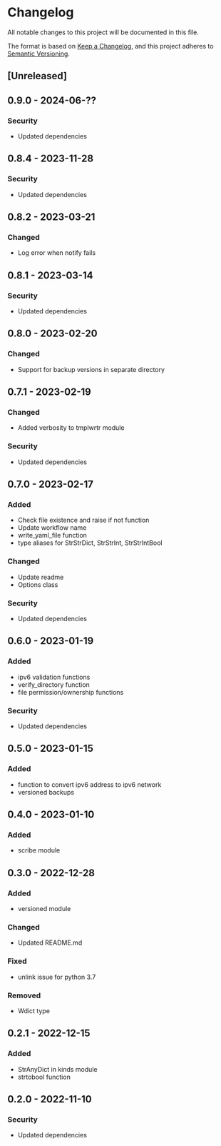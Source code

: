 # Changelog

All notable changes to this project will be documented in this file.

The format is based on [Keep a Changelog](https://keepachangelog.com/en/1.1.0/),
and this project adheres to [Semantic Versioning](https://semver.org/spec/v2.0.0.html).

## [Unreleased]

## 0.9.0 - 2024-06-??

### Security

- Updated dependencies

## 0.8.4 - 2023-11-28

### Security

- Updated dependencies

## 0.8.2 - 2023-03-21

### Changed

- Log error when notify fails

## 0.8.1 - 2023-03-14

### Security

- Updated dependencies

## 0.8.0 - 2023-02-20

### Changed

- Support for backup versions in separate directory

## 0.7.1 - 2023-02-19

### Changed

- Added verbosity to tmplwrtr module

### Security

- Updated dependencies

## 0.7.0 - 2023-02-17

### Added

- Check file existence and raise if not function
- Update workflow name
- write_yaml_file function
- type aliases for StrStrDict, StrStrInt, StrStrIntBool

### Changed

- Update readme
- Options class

### Security

- Updated dependencies

## 0.6.0 - 2023-01-19

### Added

- ipv6 validation functions
- verify_directory function
- file permission/ownership functions

### Security

- Updated dependencies

## 0.5.0 - 2023-01-15

### Added

- function to convert ipv6 address to ipv6 network
- versioned backups

## 0.4.0 - 2023-01-10

### Added

- scribe module

## 0.3.0 - 2022-12-28

### Added

- versioned module

### Changed

- Updated README.md

### Fixed

- unlink issue for python 3.7

### Removed

- Wdict type

## 0.2.1 - 2022-12-15

### Added

- StrAnyDict in kinds module
- strtobool function

## 0.2.0 - 2022-11-10

### Security

- Updated dependencies
